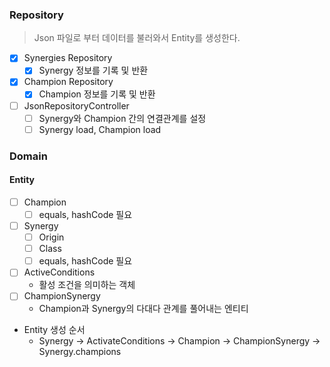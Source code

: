 ### Repository

> Json 파일로 부터 데이터를 불러와서 Entity를 생성한다.

- [X] Synergies Repository
    - [X] Synergy 정보를 기록 및 반환
- [X] Champion Repository
    - [X] Champion 정보를 기록 및 반환
- [ ] JsonRepositoryController
    - [ ] Synergy와 Champion 간의 연결관계를 설정
    - [ ] Synergy load, Champion load

### Domain

#### Entity

- [ ] Champion
    - [ ] equals, hashCode 필요
- [ ] Synergy
    - [ ] Origin
    - [ ] Class
    - [ ] equals, hashCode 필요
- [ ] ActiveConditions
    - 활성 조건을 의미하는 객체
- [ ] ChampionSynergy
    - Champion과 Synergy의 다대다 관계를 풀어내는 엔티티

- Entity 생성 순서
    - Synergy -> ActivateConditions -> Champion -> ChampionSynergy -> Synergy.champions